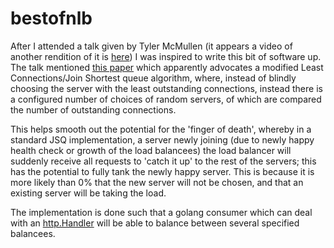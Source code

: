 # bestofnlb
After I attended a talk given by Tyler McMullen (it appears a video of another
rendition of it is [here](https://www.youtube.com/watch?v=kpvbOzHUakA))
I was inspired to write this bit of software up. The talk mentioned
[this paper](https://www.eecs.harvard.edu/~michaelm/postscripts/mythesis.pdf)
which apparently advocates a modified Least Connections/Join Shortest queue
algorithm, where, instead of blindly choosing the server with the least
outstanding connections, instead there is a configured number of choices of
random servers, of which are compared the number of outstanding connections.

This helps smooth out the potential for the 'finger of death', whereby in a
standard JSQ implementation, a server newly joining (due to newly happy health
check or growth of the load balancees) the load balancer will suddenly receive
all requests to 'catch it up' to the rest of the servers; this has the potential
to fully tank the newly happy server. This is because it is more likely than 0%
that the new server will not be chosen, and that an existing server will be
taking the load.

The implementation is done such that a golang consumer which can deal with an
[http.Handler](https://golang.org/pkg/net/http/#Handler) will be able to balance
between several specified balancees.

